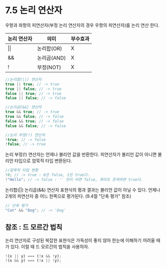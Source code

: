 # 7.5 논리 연산자

우항과 좌항의 피연산자(부정 논리 연산자의 경우 우항의 피연산자)를 논리 연산 한다.

| 논리 연산자 | 의미        | 부수효과 |
| ----------- | ----------- | -------- |
| \|\|        | 논리합(OR)  | X        |
| &&          | 논리곱(AND) | X        |
| !           | 부정(NOT)   | X        |

```js
//논리합(||) 연산자
true || true; // -> true
true || false; // -> true
false || true; // -> true
false || false; // -> false

//논리곱(&&) 연산자
true && true; // -> true
true && false; // -> false
false && true; // -> false
false && false; // -> false

//논리 부정(!) 연산자
!true; // -> false
!false; // -> true
```

논리 부정(!) 연산자는 언제나 불리언 값을 반환한다. 피연산자가 불리언 값이 아니면 불리언 타입으로 암묵적 타입 변환된다.

```js
//암묵적 타입 변환
!0; // -> true : 0은 false, 1은 true다.
!"Hello"; // -> false : '' 안이 비면 false, 뭐라도 존재하면 true다.
```

논리합(||) 논리곱(&&) 연산자 표현식의 평과 결과는 불리언 값이 아닐 수 있다. 언제나 2개의 피연산자 중 어느 한쪽으로 평가된다. (9.4절 "단축 평가" 참조)

```js
// 단축 평가
"Cat" && "Dog"; // -> 'Dog'
```

## 참조 : 드 모르간 법칙

논리 연산자로 구성된 복잡한 표현식은 가독성이 좋지 않아 한눈에 이해하기 어려울 때가 있다. 이럴 때 드 모르간의 법칙을 사용하자.

```js
!(x || y) === (!x && !y);
!(x && y) === (!x || !y);
```
